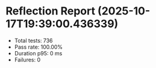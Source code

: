 # Reflection Report (2025-10-17T19:39:00.436339)

- Total tests: 736
- Pass rate: 100.00%
- Duration p95: 0 ms
- Failures: 0

